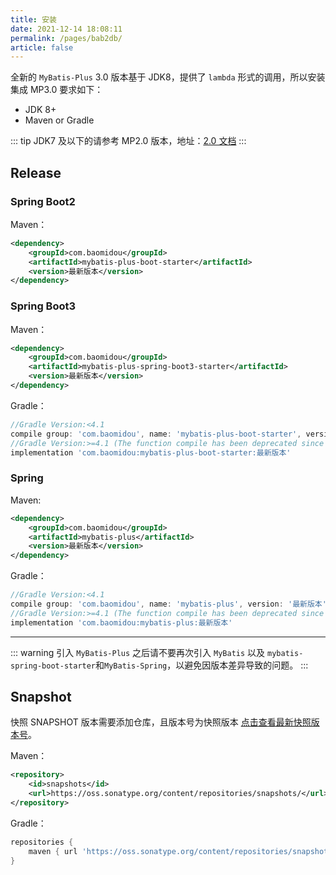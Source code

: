 ```yaml
---
title: 安装
date: 2021-12-14 18:08:11
permalink: /pages/bab2db/
article: false
---
```


全新的 `MyBatis-Plus` 3.0 版本基于 JDK8，提供了 `lambda` 形式的调用，所以安装集成 MP3.0 要求如下：

- JDK 8+
- Maven or Gradle

::: tip
JDK7 及以下的请参考 MP2.0 版本，地址：[2.0 文档](https://baomidou.gitee.io/mybatis-plus-doc/#/)
:::

## Release

### Spring Boot2

Maven：

```xml
<dependency>
    <groupId>com.baomidou</groupId>
    <artifactId>mybatis-plus-boot-starter</artifactId>
    <version>最新版本</version>
</dependency>
```
### Spring Boot3

Maven：

```xml
<dependency>
    <groupId>com.baomidou</groupId>
    <artifactId>mybatis-plus-spring-boot3-starter</artifactId>
    <version>最新版本</version>
</dependency>
```

Gradle：

```groovy
//Gradle Version:<4.1
compile group: 'com.baomidou', name: 'mybatis-plus-boot-starter', version: '最新版本'
//Gradle Version:>=4.1 (The function compile has been deprecated since Gradle 4.10, and removed since Gradle 7.0. Please use implementation instead.)
implementation 'com.baomidou:mybatis-plus-boot-starter:最新版本'
```

### Spring

Maven:

```xml
<dependency>
    <groupId>com.baomidou</groupId>
    <artifactId>mybatis-plus</artifactId>
    <version>最新版本</version>
</dependency>
```

Gradle：

```groovy
//Gradle Version:<4.1
compile group: 'com.baomidou', name: 'mybatis-plus', version: '最新版本'
//Gradle Version:>=4.1 (The function compile has been deprecated since Gradle 4.10, and removed since Gradle 7.0. Please use implementation instead.)
implementation 'com.baomidou:mybatis-plus:最新版本'

```

---

::: warning
引入 `MyBatis-Plus` 之后请不要再次引入 `MyBatis` 以及 `mybatis-spring-boot-starter`和`MyBatis-Spring`，以避免因版本差异导致的问题。
:::

## Snapshot

快照 SNAPSHOT 版本需要添加仓库，且版本号为快照版本 [点击查看最新快照版本号](https://oss.sonatype.org/content/repositories/snapshots/com/baomidou/mybatis-plus-boot-starter/)。

Maven：

```xml
<repository>
    <id>snapshots</id>
    <url>https://oss.sonatype.org/content/repositories/snapshots/</url>
</repository>
```

Gradle：

```groovy
repositories {
    maven { url 'https://oss.sonatype.org/content/repositories/snapshots/' }
}
```
